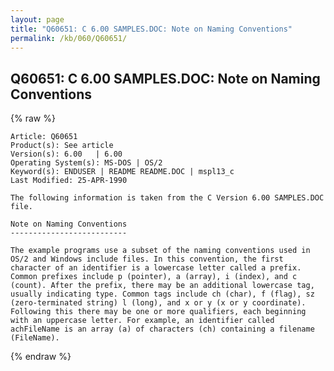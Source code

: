 ```yaml
---
layout: page
title: "Q60651: C 6.00 SAMPLES.DOC: Note on Naming Conventions"
permalink: /kb/060/Q60651/
---
```


## Q60651: C 6.00 SAMPLES.DOC: Note on Naming Conventions

{% raw %}

	Article: Q60651
	Product(s): See article
	Version(s): 6.00   | 6.00
	Operating System(s): MS-DOS | OS/2
	Keyword(s): ENDUSER | README README.DOC | mspl13_c
	Last Modified: 25-APR-1990
	
	The following information is taken from the C Version 6.00 SAMPLES.DOC
	file.
	
	Note on Naming Conventions
	--------------------------
	
	The example programs use a subset of the naming conventions used in
	OS/2 and Windows include files. In this convention, the first
	character of an identifier is a lowercase letter called a prefix.
	Common prefixes include p (pointer), a (array), i (index), and c
	(count). After the prefix, there may be an additional lowercase tag,
	usually indicating type. Common tags include ch (char), f (flag), sz
	(zero-terminated string) l (long), and x or y (x or y coordinate).
	Following this there may be one or more qualifiers, each beginning
	with an uppercase letter. For example, an identifier called
	achFileName is an array (a) of characters (ch) containing a filename
	(FileName).

{% endraw %}
